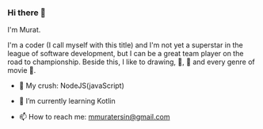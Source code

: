 ### Hi there 👋

I'm Murat.

I'm a coder (I call myself with this title) and I'm not yet a superstar in the league of software development, but I can be a great team player on the road to championship. Beside this, I like to drawing, :beer:, :fried_shrimp: and every genre of movie :movie_camera:.

- 💛 My crush: NodeJS(javaScript)
- 🌱 I’m currently learning Kotlin





- 📫 How to reach me: mmuratersin@gmail.com

<!--
**muratersin/muratersin** is a ✨ _special_ ✨ repository because its `README.md` (this file) appears on your GitHub profile.

Here are some ideas to get you started:

- 🔭 I’m currently working on ...
- 🌱 I’m currently learning ...
- 👯 I’m looking to collaborate on ...
- 🤔 I’m looking for help with ...
- 💬 Ask me about ...
- 📫 How to reach me: ...
- 😄 Pronouns: ...
- ⚡ Fun fact: ...
-->
